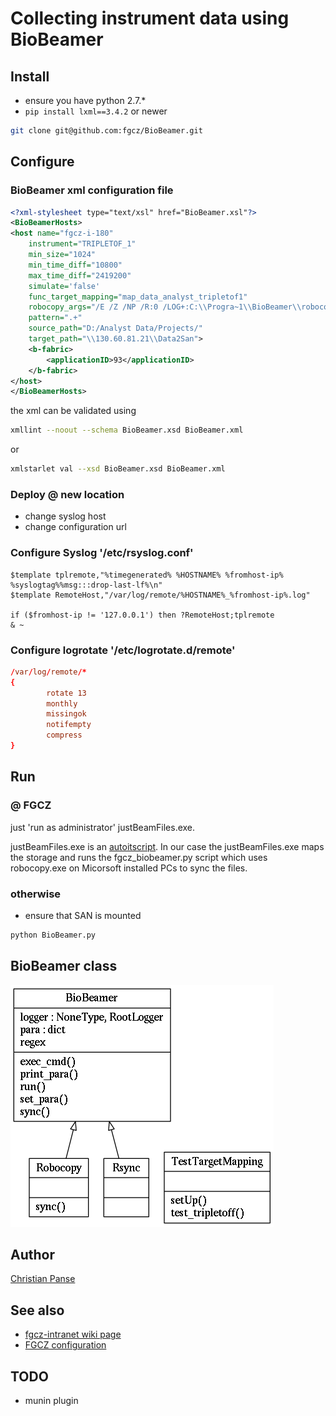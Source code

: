 # Collecting instrument data using BioBeamer

## Install 
* ensure you have python 2.7.* 
* ```pip install lxml==3.4.2``` or newer
```bash
git clone git@github.com:fgcz/BioBeamer.git
```

## Configure 

### BioBeamer xml configuration file

```xml
<?xml-stylesheet type="text/xsl" href="BioBeamer.xsl"?>
<BioBeamerHosts>
<host name="fgcz-i-180" 
    instrument="TRIPLETOF_1"
    min_size="1024" 
    min_time_diff="10800" 
    max_time_diff="2419200" 
    simulate='false' 
    func_target_mapping="map_data_analyst_tripletof1" 
    robocopy_args="/E /Z /NP /R:0 /LOG+:C:\\Progra~1\\BioBeamer\\robocopy.log"
    pattern=".+" 
    source_path="D:/Analyst Data/Projects/" 
    target_path="\\130.60.81.21\\Data2San">
    <b-fabric>
        <applicationID>93</applicationID>
    </b-fabric>
</host>
</BioBeamerHosts>
```

the xml can be validated using
```bash
xmllint --noout --schema BioBeamer.xsd BioBeamer.xml
```
or 
```bash
xmlstarlet val --xsd BioBeamer.xsd BioBeamer.xml
```

### Deploy @ new location
* change syslog host
* change configuration url

### Configure Syslog '/etc/rsyslog.conf' 

```syslog
$template tplremote,"%timegenerated% %HOSTNAME% %fromhost-ip% %syslogtag%%msg:::drop-last-lf%\n"
$template RemoteHost,"/var/log/remote/%HOSTNAME%_%fromhost-ip%.log"

if ($fromhost-ip != '127.0.0.1') then ?RemoteHost;tplremote  
& ~
```

### Configure logrotate '/etc/logrotate.d/remote'
```conf
/var/log/remote/*
{
        rotate 13
        monthly
        missingok
        notifempty
        compress
}
```

## Run

### @ FGCZ
just 'run as administrator' justBeamFiles.exe.

justBeamFiles.exe is an [autoitscript](https://www.autoitscript.com/site/autoit/).
In our case the justBeamFiles.exe maps the storage and runs the fgcz_biobeamer.py script which uses robocopy.exe on Micorsoft installed PCs to sync the files.

### otherwise
* ensure that SAN is mounted 
```cmd
python BioBeamer.py
```

## BioBeamer class
![BioBeamer UML](/images/classes_No_Name.png)


## Author
[Christian Panse](http://www.fgcz.ch/the-center/people/panse.html)

## See also
* [fgcz-intranet wiki page](http://fgcz-intranet.uzh.ch/tiki-index.php?page=BioBeamer)
* [FGCZ configuration](http://fgcz-data.uzh.ch/config/BioBeamer.xml)

## TODO
* munin plugin

